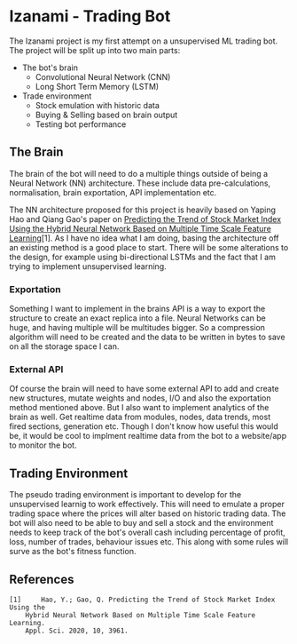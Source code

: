 # Izanami - Trading Bot
The Izanami project is my first attempt on a unsupervised ML trading bot. The 
project will be split up into two main parts:

- The bot's brain
	- Convolutional Neural Network (CNN)
	- Long Short Term Memory (LSTM)
- Trade environment
	- Stock emulation with historic data
	- Buying & Selling based on brain output
	- Testing bot performance

## The Brain
The brain of the bot will need to do a multiple things outside of being a  
Neural Network (NN) architecture. These include data pre-calculations, 
normalisation, brain exportation, API implementation etc.

The NN architecture proposed for this project is heavily based on Yaping 
Hao and Qiang Gao's paper on [Predicting the Trend of Stock Market Index 
Using the Hybrid Neural Network Based on Multiple Time Scale Feature 
Learning](https://www.mdpi.com/2076-3417/10/11/3961)[1]. As I have no idea 
what I am doing, basing the architecture off an existing method is a good 
place to start. There will be some alterations to the design, for example 
using bi-directional LSTMs and the fact that I am trying to implement 
unsupervised learning.

### Exportation
Something I want to implement in the brains API is a way to export the 
structure to create an exact replica into a file. Neural Networks can 
be huge, and having multiple will be multitudes bigger. So a compression 
algorithm will need to be created and the data to be written in bytes to 
save on all the storage space I can.

### External API
Of course the brain will need to have some external API to add and create 
new structures, mutate weights and nodes, I/O and also the exportation method 
mentioned above. But I also want to implement analytics of the brain as well.
Get realtime data from modules, nodes, data trends, most fired sections, 
generation etc. Though I don't know how useful this would be, it would be cool 
to implment realtime data from the bot to a website/app to monitor the bot.

## Trading Environment
The pseudo trading environment is important to develop for the unsupervised 
learnig to work effectively. This will need to emulate a proper trading 
space where the prices will alter based on historic trading data. The bot 
will also need to be able to buy and sell a stock and the environment needs 
to keep track of the bot's overall cash including percentage of profit, loss, 
number of trades, behaviour issues etc. This along with some rules will surve
as the bot's fitness function.

## References
```
[1] 	Hao, Y.; Gao, Q. Predicting the Trend of Stock Market Index Using the 
	Hybrid Neural Network Based on Multiple Time Scale Feature Learning. 
	Appl. Sci. 2020, 10, 3961. 
```
